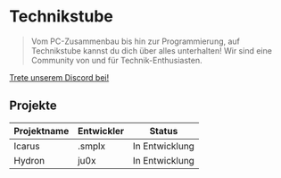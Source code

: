 # Technikstube

> Vom PC-Zusammenbau bis hin zur Programmierung, auf Technikstube kannst du dich über alles unterhalten!
> Wir sind eine Community von und für Technik-Enthusiasten.

[Trete unserem Discord bei!](https://discord.gg/SgJygmk4FN)

## Projekte

| Projektname   | Entwickler   | Status         |
|---------------|--------------|----------------|
| Icarus        | .smplx       | In Entwicklung |
| Hydron        | ju0x         | In Entwicklung |


